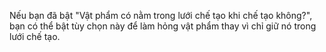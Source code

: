 Nếu bạn đã bật "Vật phẩm có nằm trong lưới chế tạo khi chế tạo không?",
bạn có thể bật tùy chọn này để làm hỏng vật phẩm thay vì chỉ giữ nó trong lưới chế tạo.